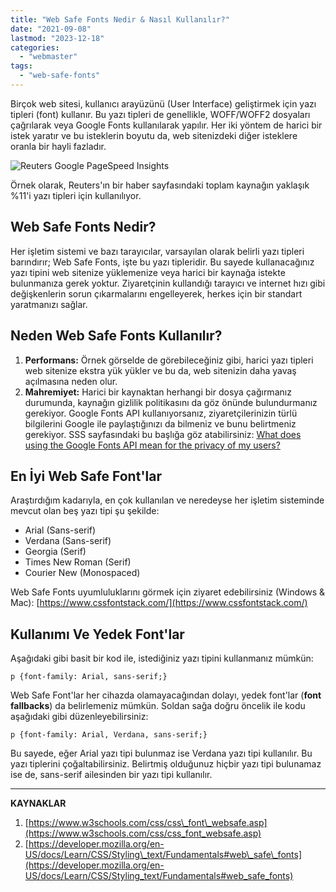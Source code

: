 ```yaml
---
title: "Web Safe Fonts Nedir & Nasıl Kullanılır?"
date: "2021-09-08"
lastmod: "2023-12-18"
categories: 
  - "webmaster"
tags: 
  - "web-safe-fonts"
---
```


Birçok web sitesi, kullanıcı arayüzünü (User Interface) geliştirmek için yazı tipleri (font) kullanır. Bu yazı tipleri de genellikle, WOFF/WOFF2 dosyaları çağrılarak veya Google Fonts kullanılarak yapılır. Her iki yöntem de harici bir istek yaratır ve bu isteklerin boyutu da, web sitenizdeki diğer isteklere oranla bir hayli fazladır.

![Reuters Google PageSpeed Insights](/assets/img/reuters-google-pagespeed-insights.jpg)

Örnek olarak, Reuters'ın bir haber sayfasındaki toplam kaynağın yaklaşık %11'i yazı tipleri için kullanılıyor.

## Web Safe Fonts Nedir?

Her işletim sistemi ve bazı tarayıcılar, varsayılan olarak belirli yazı tipleri barındırır; Web Safe Fonts, işte bu yazı tipleridir. Bu sayede kullanacağınız yazı tipini web sitenize yüklemenize veya harici bir kaynağa istekte bulunmanıza gerek yoktur. Ziyaretçinin kullandığı tarayıcı ve internet hızı gibi değişkenlerin sorun çıkarmalarını engelleyerek, herkes için bir standart yaratmanızı sağlar.

## Neden Web Safe Fonts Kullanılır?

1. **Performans:** Örnek görselde de görebileceğiniz gibi, harici yazı tipleri web sitenize ekstra yük yükler ve bu da, web sitenizin daha yavaş açılmasına neden olur.
2. **Mahremiyet:** Harici bir kaynaktan herhangi bir dosya çağırmanız durumunda, kaynağın gizlilik politikasını da göz önünde bulundurmanız gerekiyor. Google Fonts API kullanıyorsanız, ziyaretçilerinizin türlü bilgilerini Google ile paylaştığınızı da bilmeniz ve bunu belirtmeniz gerekiyor. SSS sayfasındaki bu başlığa göz atabilirsiniz: [What does using the Google Fonts API mean for the privacy of my users?](https://developers.google.com/fonts/faq2#what_does_using_the_google_fonts_api_mean_for_the_privacy_of_my_users)

## En İyi Web Safe Font'lar

Araştırdığım kadarıyla, en çok kullanılan ve neredeyse her işletim sisteminde mevcut olan beş yazı tipi şu şekilde:

- Arial (Sans-serif)
- Verdana (Sans-serif)
- Georgia (Serif)
- Times New Roman (Serif)
- Courier New (Monospaced)

Web Safe Fonts uyumluluklarını görmek için ziyaret edebilirsiniz (Windows & Mac): [https://www.cssfontstack.com/](https://www.cssfontstack.com/)

## Kullanımı Ve Yedek Font'lar

Aşağıdaki gibi basit bir kod ile, istediğiniz yazı tipini kullanmanız mümkün:
```
p {font-family: Arial, sans-serif;}
```
Web Safe Font'lar her cihazda olamayacağından dolayı, yedek font'lar (**font fallbacks**) da belirlemeniz mümkün. Soldan sağa doğru öncelik ile kodu aşağıdaki gibi düzenleyebilirsiniz:
```
p {font-family: Arial, Verdana, sans-serif;}
```
Bu sayede, eğer Arial yazı tipi bulunmaz ise Verdana yazı tipi kullanılır. Bu yazı tiplerini çoğaltabilirsiniz. Belirtmiş olduğunuz hiçbir yazı tipi bulunamaz ise de, sans-serif ailesinden bir yazı tipi kullanılır.

* * *

**KAYNAKLAR**

1. [https://www.w3schools.com/css/css\_font\_websafe.asp](https://www.w3schools.com/css/css_font_websafe.asp)
2. [https://developer.mozilla.org/en-US/docs/Learn/CSS/Styling\_text/Fundamentals#web\_safe\_fonts](https://developer.mozilla.org/en-US/docs/Learn/CSS/Styling_text/Fundamentals#web_safe_fonts)
